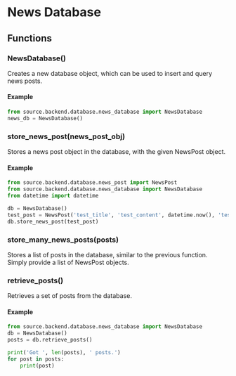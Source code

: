# News Database

## Functions

### NewsDatabase()
Creates a new database object, which can be used to insert and query news posts.

#### Example
```python
from source.backend.database.news_database import NewsDatabase
news_db = NewsDatabase()
```

### store_news_post(news_post_obj)
Stores a news post object in the database, with the given NewsPost object.

#### Example
```python
from source.backend.database.news_post import NewsPost
from source.backend.database.news_database import NewsDatabase
from datetime import datetime

db = NewsDatabase()
test_post = NewsPost('test_title', 'test_content', datetime.now(), 'test_company', 'test_address')
db.store_news_post(test_post)
```

### store_many_news_posts(posts)
Stores a list of posts in the database, similar to the previous function. Simply provide a list of NewsPost objects.

### retrieve_posts()
Retrieves a set of posts from the database.

#### Example
```python
from source.backend.database.news_database import NewsDatabase
db = NewsDatabase()
posts = db.retrieve_posts()

print('Got ', len(posts), ' posts.')
for post in posts:
    print(post)
```